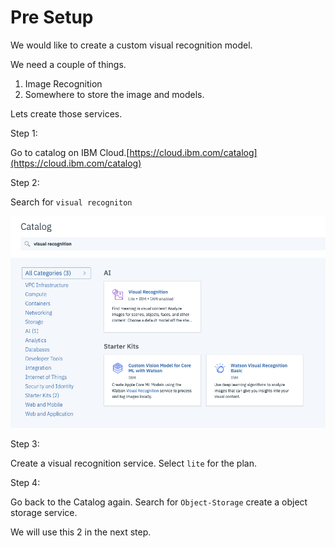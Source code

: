 # Pre Setup

We would like to create a custom visual recognition model. 

We need a couple of things. 

1. Image Recognition
2. Somewhere to store the image and models.

Lets create those services.

Step 1:

Go to catalog on IBM Cloud.[https://cloud.ibm.com/catalog](https://cloud.ibm.com/catalog) 

Step 2: 

Search for `visual recogniton` 

![](../.gitbook/assets/image.png)

Step 3:

Create a visual recognition service. Select `lite` for the plan.

Step 4:

Go back to the Catalog again. Search for `Object-Storage` create a object storage service.

We will use this 2 in the next step.

